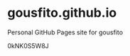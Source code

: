 # gousfito.github.io
Personal GitHub Pages site for gousfito































































0kNK0S5W8J
